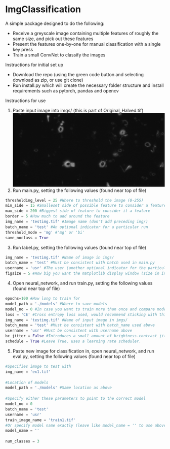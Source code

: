 # ImgClassification

A simple package designed to do the following:
- Receive a greyscale image containing multiple features of roughly the same size, and pick out these features
- Present the features one-by-one for manual classification with a single key press
- Train a small ConvNet to classify the images

Instructions for initial set up
- Download the repo (using the green code button and selecting download as zip, or use git clone)
- Run install.py which will create the necessary folder structure and install requirements such as pytorch, pandas and opencv

Instructions for use
1. Paste input image into imgs/ (this is part of Original_Halved.tif)
![example input image](lib/examples/ex1.png "optional-title")
2. Run main.py, setting the following values (found near top of file)
```python
thresholding_level = 25 #Where to threshold the image (0-255)
min_side = 15 #Smalleset side of possible feature to consider a feature
max_side = 200 #Biggest side of feature to consider it a feature
border = 5 #How much to add around the feature
img_name = 'testimg.tif' #Image name (don't add preceding img/)
batch_name = 'test' #An optional indicator for a particular run
threshold_mode = 'mg' #'mg' or 'bi'
save_noclass = True
```
3. Run label.py, setting the following values (found near top of file)
```python
img_name = 'testimg.tif' #Name of image in imgs/
batch_name = 'test' #Must be consistent with batch used in main.py
username = 'usr' #The user (another optional indicator for the particular run), in case multiple people want to label to check fro consistency
figsize = 5 #How big you want the matplotlib display window (size in inches, 5 recommended)
```

4. Open neural_network, and run train.py, setting the following values (found near top of file)
```python
epochs=100 #How long to train for
model_path = './models' #Where to save models
model_no = 0 #In case you want to train more than once and compare models (model comparison not currently implemented)
loss = 'CE' #Cross entropy loss used, would recommend sticking with this
img_name = 'testimg.tif' #Name of input image in imgs/
batch_name = 'test' #Must be consistent with batch_name used above
username = 'usr' #Must be consistent with username above
bc_jitter = False #Introduces a small amount of brightness-contrast jitter
schedule = True #Leave True, uses a learning rate scheduler.
```

5. Paste new image for classification in, open neural_network, and run eval.py, setting the following values (found near top of file)
```python
#Specifies image to test with
img_name = 'ex1.tif'

#Location of models
model_path = './models' #Same location as above

#Specify either these parameters to point to the correct model
model_no = 0
batch_name = 'test'
username = 'usr'
train_image_name = 'train1.tif'
#Or specify model name exactly (leave like model_name = '' to use above parameters)
model_name = ''

num_classes = 3
```

